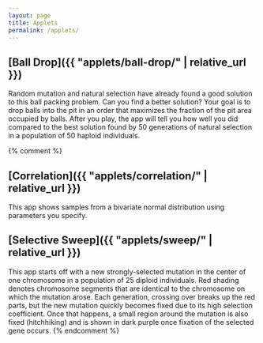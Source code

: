```yaml
---
layout: page
title: Applets
permalink: /applets/
---
```


## [Ball Drop]({{ "applets/ball-drop/" | relative_url }})

Random mutation and natural selection have already found a good solution to this ball packing problem. Can you find a better solution? Your goal is to drop balls into the pit in an order that maximizes the fraction of the pit area occupied by balls. After you play, the app will tell you how well you did compared to the best solution found by 50 generations of natural selection in a population of 50 haploid individuals.

{% comment %}
## [Correlation]({{ "applets/correlation/" | relative_url }})

This app shows samples from a bivariate normal distribution using parameters you specify.

## [Selective Sweep]({{ "applets/sweep/" | relative_url }})

This app starts off with a new strongly-selected mutation in the center of one chromosome
in a population of 25 diploid individuals. Red shading denotes chromosome segments that are identical to the chromosome on which the mutation arose. Each generation, crossing over breaks up the red parts, but the new mutation quickly becomes fixed due to its high selection coefficient. Once that happens, a small region around the mutation is also fixed (hitchhiking) and is shown in dark purple once fixation of the selected gene occurs.
{% endcomment %}
